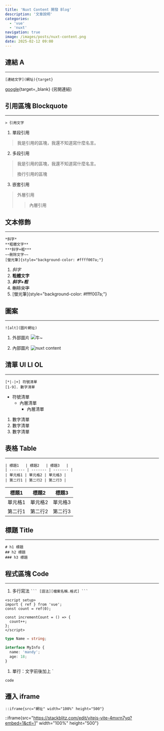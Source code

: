 ```yaml
---
title: 'Nuxt Content 開發 Blog'
description: '文章說明'
categories: 
  - 'vue'
  - 'nuxt'
navigation: true
image: /images/posts/nuxt-content.png
date: 2025-02-12 09:00
---
```


## 連結 A
---

` [連結文字](網址){target} `

[google](https://www.google.co./){target=_blank} (另開連結)

## 引用區塊 Blockquote
---
` > 引用文字 `

1. 單段引用
> 我是引用的區塊，我還不知道寫什麼名言。

2. 多段引用
> 我是引用的區塊，我還不知道寫什麼名言。
> 
> 換行引用的區塊

3. 嵌套引用
> 外層引用
>> 內層引用

## 文本修飾
---
``` plaintext
*斜字*
**粗體文字**
***斜字+粗***
~~刪除文字~~
[螢光筆]{style="background-color: #ffff007a;"}
```
1. *斜字*
2. **粗體文字**
3. ***斜字+粗***
4. ~~刪除文字~~
5. [螢光筆]{style="background-color: #ffff007a;"}

## 圖案
---
` ![alt](圖片網址) `

1. 外部圖片
![牛~](https://i.imgur.com/b24qAz5.jpg)

2. 內部圖片
![nuxt content](/images/posts/nuxt-content.png)

## 清單 UI LI OL
---

``` plaintext
[*|-|+] 符號清單
[1-9]. 數字清單
```
* 符號清單
  * 內層清單
    * 內層清單
  
1. 數字清單
2. 數字清單
3. 數字清單

## 表格 Table
---
``` plaintext
| 標題1   | 標題2   | 標題3   |
| ------- | ------- | ------- |
| 單元格1 | 單元格2 | 單元格3 |
| 第二行1 | 第二行2 | 第二行3 |
```

| 標題1   | 標題2   | 標題3   |
| ------- | ------- | ------- |
| 單元格1 | 單元格2 | 單元格3 |
| 第二行1 | 第二行2 | 第二行3 |

## 標題 Title
---

``` plaintext
# h1 標題
## h2 標題
### h3 標題
```

## 程式區塊 Code 
---
1. 多行寫法 ` ``` [語法][檔案名稱.格式] ``` ` 
``` vue [Counter.vue]
<script setup>
import { ref } from 'vue';
const count = ref(0);

const incrementCount = () => {
  count++;
};
</script>
```
``` typescript [my.ts]
type Name = string;

interface MyInfo {
  name: 'mandy';
  age: 18;
}
```
1. 單行：文字前後加上 `
  
`code` 

## 遷入 iframe

```plaintext
::iframe{src="網址" width="100%" height="500"}
```
::iframe{src="https://stackblitz.com/edit/vitejs-vite-4mxrn7yq?embed=1&ctl=1" width="100%" height="500"}